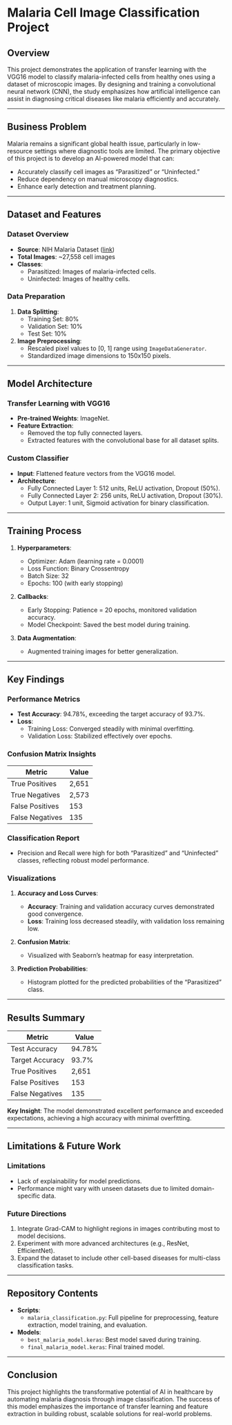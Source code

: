 # **Malaria Cell Image Classification Project**

## **Overview**
This project demonstrates the application of transfer learning with the VGG16 model to classify malaria-infected cells from healthy ones using a dataset of microscopic images. By designing and training a convolutional neural network (CNN), the study emphasizes how artificial intelligence can assist in diagnosing critical diseases like malaria efficiently and accurately.

---

## **Business Problem**
Malaria remains a significant global health issue, particularly in low-resource settings where diagnostic tools are limited. The primary objective of this project is to develop an AI-powered model that can:
- Accurately classify cell images as “Parasitized” or “Uninfected.”
- Reduce dependency on manual microscopy diagnostics.
- Enhance early detection and treatment planning.

---

## **Dataset and Features**

### **Dataset Overview**
- **Source**: NIH Malaria Dataset ([link](https://ceb.nlm.nih.gov/repositories/malaria-datasets/))  
- **Total Images**: ~27,558 cell images  
- **Classes**:  
  - Parasitized: Images of malaria-infected cells.  
  - Uninfected: Images of healthy cells.  

### **Data Preparation**
1. **Data Splitting**:
   - Training Set: 80%  
   - Validation Set: 10%  
   - Test Set: 10%  
2. **Image Preprocessing**:
   - Rescaled pixel values to [0, 1] range using `ImageDataGenerator`.  
   - Standardized image dimensions to 150x150 pixels.  

---

## **Model Architecture**

### **Transfer Learning with VGG16**
- **Pre-trained Weights**: ImageNet.  
- **Feature Extraction**:
  - Removed the top fully connected layers.  
  - Extracted features with the convolutional base for all dataset splits.  

### **Custom Classifier**
- **Input**: Flattened feature vectors from the VGG16 model.  
- **Architecture**:
  - Fully Connected Layer 1: 512 units, ReLU activation, Dropout (50%).  
  - Fully Connected Layer 2: 256 units, ReLU activation, Dropout (30%).  
  - Output Layer: 1 unit, Sigmoid activation for binary classification.  

---

## **Training Process**

1. **Hyperparameters**:
   - Optimizer: Adam (learning rate = 0.0001)  
   - Loss Function: Binary Crossentropy  
   - Batch Size: 32  
   - Epochs: 100 (with early stopping)  

2. **Callbacks**:
   - Early Stopping: Patience = 20 epochs, monitored validation accuracy.  
   - Model Checkpoint: Saved the best model during training.  

3. **Data Augmentation**:
   - Augmented training images for better generalization.  

---

## **Key Findings**

### **Performance Metrics**
- **Test Accuracy**: 94.78%, exceeding the target accuracy of 93.7%.  
- **Loss**:
  - Training Loss: Converged steadily with minimal overfitting.  
  - Validation Loss: Stabilized effectively over epochs.  

### **Confusion Matrix Insights**
| **Metric**         | **Value**   |
|---------------------|-------------|
| True Positives      | 2,651       |
| True Negatives      | 2,573       |
| False Positives     | 153         |
| False Negatives     | 135         |

### **Classification Report**
- Precision and Recall were high for both “Parasitized” and “Uninfected” classes, reflecting robust model performance.

### **Visualizations**
1. **Accuracy and Loss Curves**:
   - **Accuracy**: Training and validation accuracy curves demonstrated good convergence.  
   - **Loss**: Training loss decreased steadily, with validation loss remaining low.  

2. **Confusion Matrix**:
   - Visualized with Seaborn’s heatmap for easy interpretation.  

3. **Prediction Probabilities**:
   - Histogram plotted for the predicted probabilities of the “Parasitized” class.  

---

## **Results Summary**

| **Metric**         | **Value**   |
|---------------------|-------------|
| Test Accuracy       | 94.78%      |
| Target Accuracy     | 93.7%       |
| True Positives      | 2,651       |
| False Positives     | 153         |
| False Negatives     | 135         |

**Key Insight**: The model demonstrated excellent performance and exceeded expectations, achieving a high accuracy with minimal overfitting.

---

## **Limitations & Future Work**

### **Limitations**
- Lack of explainability for model predictions.  
- Performance might vary with unseen datasets due to limited domain-specific data.  

### **Future Directions**
1. Integrate Grad-CAM to highlight regions in images contributing most to model decisions.  
2. Experiment with more advanced architectures (e.g., ResNet, EfficientNet).  
3. Expand the dataset to include other cell-based diseases for multi-class classification tasks.  

---

## **Repository Contents**

- **Scripts**:
  - `malaria_classification.py`: Full pipeline for preprocessing, feature extraction, model training, and evaluation.  
- **Models**:
  - `best_malaria_model.keras`: Best model saved during training.  
  - `final_malaria_model.keras`: Final trained model.  

---

## **Conclusion**
This project highlights the transformative potential of AI in healthcare by automating malaria diagnosis through image classification. The success of this model emphasizes the importance of transfer learning and feature extraction in building robust, scalable solutions for real-world problems.
